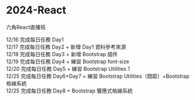 # 2024-React
六角React直播班

12/16 完成每日任務 Day1  
12/17 完成每日任務 Day2 + 新增 Day1 資料參考來源  
12/18 完成每日任務 Day3 + 新增 Bootstrap 插件  
12/19 完成每日任務 Day4 + 練習 Bootstrap font-size  
12/20 完成每日任務 Day5 + 練習 Bootstrap Utilities 1  
12/25 完成每日任務 Day6+Day7 + 練習 Bootstrap Utilities（間距）+Bootstrap 格線系統  
12/25 完成每日任務 Day8 + Bootstrap 響應式格線系統  


